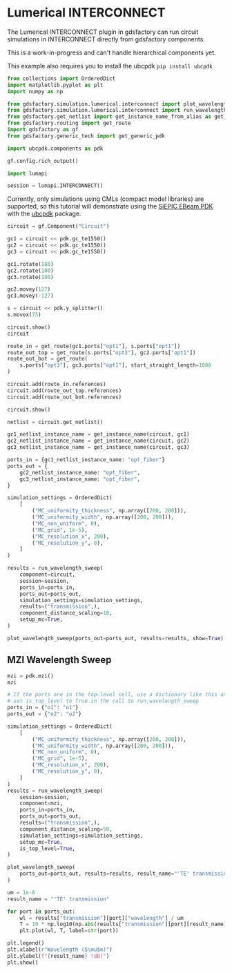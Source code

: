 <!-- #region -->
# Lumerical INTERCONNECT

The Lumerical INTERCONNECT plugin in gdsfactory can run circuit simulations in INTERCONNECT directly from gdsfactory components.

This is a work-in-progress and can't handle hierarchical components yet.


This example also requires you to install the ubcpdk `pip install ubcpdk`
<!-- #endregion -->

```python
from collections import OrderedDict
import matplotlib.pyplot as plt
import numpy as np

from gdsfactory.simulation.lumerical.interconnect import plot_wavelength_sweep
from gdsfactory.simulation.lumerical.interconnect import run_wavelength_sweep
from gdsfactory.get_netlist import get_instance_name_from_alias as get_instance_name
from gdsfactory.routing import get_route
import gdsfactory as gf
from gdsfactory.generic_tech import get_generic_pdk

import ubcpdk.components as pdk

gf.config.rich_output()
```

```python
import lumapi

session = lumapi.INTERCONNECT()
```

Currently, only simulations using CMLs (compact model libraries) are supported, so this tutorial will demonstrate using the [SiEPIC EBeam PDK](https://github.com/lukasc-ubc/SiEPIC_EBeam_PDK) with the [ubcpdk](https://github.com/gdsfactory/ubc) package.


```python
circuit = gf.Component("Circuit")

gc1 = circuit << pdk.gc_te1550()
gc2 = circuit << pdk.gc_te1550()
gc3 = circuit << pdk.gc_te1550()

gc1.rotate(180)
gc2.rotate(180)
gc3.rotate(180)

gc2.movey(127)
gc3.movey(-127)

s = circuit << pdk.y_splitter()
s.movex(75)

circuit.show()
circuit
```

```python
route_in = get_route(gc1.ports["opt1"], s.ports["opt1"])
route_out_top = get_route(s.ports["opt2"], gc2.ports["opt1"])
route_out_bot = get_route(
    s.ports["opt3"], gc3.ports["opt1"], start_straight_length=1000
)

circuit.add(route_in.references)
circuit.add(route_out_top.references)
circuit.add(route_out_bot.references)

circuit.show()
```

```python
netlist = circuit.get_netlist()

gc1_netlist_instance_name = get_instance_name(circuit, gc1)
gc2_netlist_instance_name = get_instance_name(circuit, gc2)
gc3_netlist_instance_name = get_instance_name(circuit, gc3)

ports_in = {gc1_netlist_instance_name: "opt_fiber"}
ports_out = {
    gc2_netlist_instance_name: "opt_fiber",
    gc3_netlist_instance_name: "opt_fiber",
}
```

```python
simulation_settings = OrderedDict(
    [
        ("MC_uniformity_thickness", np.array([200, 200])),
        ("MC_uniformity_width", np.array([200, 200])),
        ("MC_non_uniform", 0),
        ("MC_grid", 1e-5),
        ("MC_resolution_x", 200),
        ("MC_resolution_y", 0),
    ]
)

results = run_wavelength_sweep(
    component=circuit,
    session=session,
    ports_in=ports_in,
    ports_out=ports_out,
    simulation_settings=simulation_settings,
    results=("transmission",),
    component_distance_scaling=10,
    setup_mc=True,
)
```

```python
plot_wavelength_sweep(ports_out=ports_out, results=results, show=True)
```

## MZI Wavelength Sweep

```python
mzi = pdk.mzi()
mzi
```

```python
# If the ports are in the top-level cell, use a dictionary like this and
# set is_top_level to True in the call to run_wavelength_sweep
ports_in = {"o1": "o1"}
ports_out = {"o2": "o2"}

simulation_settings = OrderedDict(
    [
        ("MC_uniformity_thickness", np.array([200, 200])),
        ("MC_uniformity_width", np.array([200, 200])),
        ("MC_non_uniform", 0),
        ("MC_grid", 1e-5),
        ("MC_resolution_x", 200),
        ("MC_resolution_y", 0),
    ]
)
results = run_wavelength_sweep(
    session=session,
    component=mzi,
    ports_in=ports_in,
    ports_out=ports_out,
    results=("transmission",),
    component_distance_scaling=50,
    simulation_settings=simulation_settings,
    setup_mc=True,
    is_top_level=True,
)
```

```python
plot_wavelength_sweep(
    ports_out=ports_out, results=results, result_name="'TE' transmission"
)
```

```python
um = 1e-6
result_name = "'TE' transmission"

for port in ports_out:
    wl = results["transmission"][port]["wavelength"] / um
    T = 10 * np.log10(np.abs(results["transmission"][port][result_name]))
    plt.plot(wl, T, label=str(port))

plt.legend()
plt.xlabel(r"Wavelength ($\mu$m)")
plt.ylabel(f"{result_name} (dB)")
plt.show()
```
